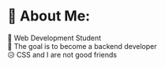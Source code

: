 # 💫 About Me:
🎒 Web Development Student  
🚀 The goal is to become a backend developer  
😥 CSS and I are not good friends  

